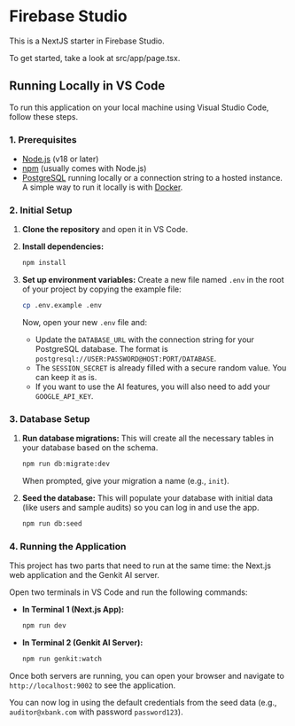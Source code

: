 # Firebase Studio

This is a NextJS starter in Firebase Studio.

To get started, take a look at src/app/page.tsx.

## Running Locally in VS Code

To run this application on your local machine using Visual Studio Code, follow these steps.

### 1. Prerequisites

-   [Node.js](https://nodejs.org/en) (v18 or later)
-   [npm](https://www.npmjs.com/) (usually comes with Node.js)
-   [PostgreSQL](https://www.postgresql.org/download/) running locally or a connection string to a hosted instance. A simple way to run it locally is with [Docker](https://www.docker.com/).

### 2. Initial Setup

1.  **Clone the repository** and open it in VS Code.

2.  **Install dependencies:**
    ```bash
    npm install
    ```

3.  **Set up environment variables:**
    Create a new file named `.env` in the root of your project by copying the example file:
    ```bash
    cp .env.example .env
    ```
    Now, open your new `.env` file and:
    -   Update the `DATABASE_URL` with the connection string for your PostgreSQL database. The format is `postgresql://USER:PASSWORD@HOST:PORT/DATABASE`.
    -   The `SESSION_SECRET` is already filled with a secure random value. You can keep it as is.
    -   If you want to use the AI features, you will also need to add your `GOOGLE_API_KEY`.

### 3. Database Setup

1.  **Run database migrations:** This will create all the necessary tables in your database based on the schema.
    ```bash
    npm run db:migrate:dev
    ```
    When prompted, give your migration a name (e.g., `init`).

2.  **Seed the database:** This will populate your database with initial data (like users and sample audits) so you can log in and use the app.
    ```bash
    npm run db:seed
    ```

### 4. Running the Application

This project has two parts that need to run at the same time: the Next.js web application and the Genkit AI server.

Open two terminals in VS Code and run the following commands:

-   **In Terminal 1 (Next.js App):**
    ```bash
    npm run dev
    ```

-   **In Terminal 2 (Genkit AI Server):**
    ```bash
    npm run genkit:watch
    ```

Once both servers are running, you can open your browser and navigate to `http://localhost:9002` to see the application.

You can now log in using the default credentials from the seed data (e.g., `auditor@xbank.com` with password `password123`).
